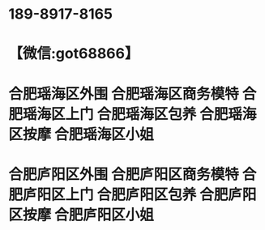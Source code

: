 # 189-8917-8165
# 【微信:got68866】
# 合肥瑶海区外围 合肥瑶海区商务模特 合肥瑶海区上门 合肥瑶海区包养 合肥瑶海区按摩 合肥瑶海区小姐
# 合肥庐阳区外围 合肥庐阳区商务模特 合肥庐阳区上门 合肥庐阳区包养 合肥庐阳区按摩 合肥庐阳区小姐


